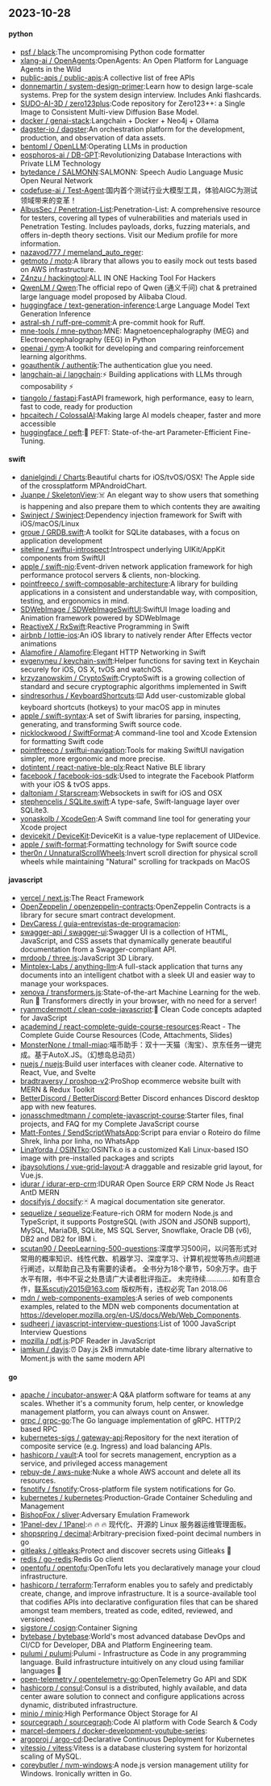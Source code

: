 ## 2023-10-28

#### python
* [psf / black](https://github.com/psf/black):The uncompromising Python code formatter
* [xlang-ai / OpenAgents](https://github.com/xlang-ai/OpenAgents):OpenAgents: An Open Platform for Language Agents in the Wild
* [public-apis / public-apis](https://github.com/public-apis/public-apis):A collective list of free APIs
* [donnemartin / system-design-primer](https://github.com/donnemartin/system-design-primer):Learn how to design large-scale systems. Prep for the system design interview. Includes Anki flashcards.
* [SUDO-AI-3D / zero123plus](https://github.com/SUDO-AI-3D/zero123plus):Code repository for Zero123++: a Single Image to Consistent Multi-view Diffusion Base Model.
* [docker / genai-stack](https://github.com/docker/genai-stack):Langchain + Docker + Neo4j + Ollama
* [dagster-io / dagster](https://github.com/dagster-io/dagster):An orchestration platform for the development, production, and observation of data assets.
* [bentoml / OpenLLM](https://github.com/bentoml/OpenLLM):Operating LLMs in production
* [eosphoros-ai / DB-GPT](https://github.com/eosphoros-ai/DB-GPT):Revolutionizing Database Interactions with Private LLM Technology
* [bytedance / SALMONN](https://github.com/bytedance/SALMONN):SALMONN: Speech Audio Language Music Open Neural Network
* [codefuse-ai / Test-Agent](https://github.com/codefuse-ai/Test-Agent):国内首个测试行业大模型工具，体验AIGC为测试领域带来的变革！
* [AlbusSec / Penetration-List](https://github.com/AlbusSec/Penetration-List):Penetration-List: A comprehensive resource for testers, covering all types of vulnerabilities and materials used in Penetration Testing. Includes payloads, dorks, fuzzing materials, and offers in-depth theory sections. Visit our Medium profile for more information.
* [nazavod777 / memeland_auto_reger](https://github.com/nazavod777/memeland_auto_reger):
* [getmoto / moto](https://github.com/getmoto/moto):A library that allows you to easily mock out tests based on AWS infrastructure.
* [Z4nzu / hackingtool](https://github.com/Z4nzu/hackingtool):ALL IN ONE Hacking Tool For Hackers
* [QwenLM / Qwen](https://github.com/QwenLM/Qwen):The official repo of Qwen (通义千问) chat & pretrained large language model proposed by Alibaba Cloud.
* [huggingface / text-generation-inference](https://github.com/huggingface/text-generation-inference):Large Language Model Text Generation Inference
* [astral-sh / ruff-pre-commit](https://github.com/astral-sh/ruff-pre-commit):A pre-commit hook for Ruff.
* [mne-tools / mne-python](https://github.com/mne-tools/mne-python):MNE: Magnetoencephalography (MEG) and Electroencephalography (EEG) in Python
* [openai / gym](https://github.com/openai/gym):A toolkit for developing and comparing reinforcement learning algorithms.
* [goauthentik / authentik](https://github.com/goauthentik/authentik):The authentication glue you need.
* [langchain-ai / langchain](https://github.com/langchain-ai/langchain):⚡ Building applications with LLMs through composability ⚡
* [tiangolo / fastapi](https://github.com/tiangolo/fastapi):FastAPI framework, high performance, easy to learn, fast to code, ready for production
* [hpcaitech / ColossalAI](https://github.com/hpcaitech/ColossalAI):Making large AI models cheaper, faster and more accessible
* [huggingface / peft](https://github.com/huggingface/peft):🤗 PEFT: State-of-the-art Parameter-Efficient Fine-Tuning.

#### swift
* [danielgindi / Charts](https://github.com/danielgindi/Charts):Beautiful charts for iOS/tvOS/OSX! The Apple side of the crossplatform MPAndroidChart.
* [Juanpe / SkeletonView](https://github.com/Juanpe/SkeletonView):☠️ An elegant way to show users that something is happening and also prepare them to which contents they are awaiting
* [Swinject / Swinject](https://github.com/Swinject/Swinject):Dependency injection framework for Swift with iOS/macOS/Linux
* [groue / GRDB.swift](https://github.com/groue/GRDB.swift):A toolkit for SQLite databases, with a focus on application development
* [siteline / swiftui-introspect](https://github.com/siteline/swiftui-introspect):Introspect underlying UIKit/AppKit components from SwiftUI
* [apple / swift-nio](https://github.com/apple/swift-nio):Event-driven network application framework for high performance protocol servers & clients, non-blocking.
* [pointfreeco / swift-composable-architecture](https://github.com/pointfreeco/swift-composable-architecture):A library for building applications in a consistent and understandable way, with composition, testing, and ergonomics in mind.
* [SDWebImage / SDWebImageSwiftUI](https://github.com/SDWebImage/SDWebImageSwiftUI):SwiftUI Image loading and Animation framework powered by SDWebImage
* [ReactiveX / RxSwift](https://github.com/ReactiveX/RxSwift):Reactive Programming in Swift
* [airbnb / lottie-ios](https://github.com/airbnb/lottie-ios):An iOS library to natively render After Effects vector animations
* [Alamofire / Alamofire](https://github.com/Alamofire/Alamofire):Elegant HTTP Networking in Swift
* [evgenyneu / keychain-swift](https://github.com/evgenyneu/keychain-swift):Helper functions for saving text in Keychain securely for iOS, OS X, tvOS and watchOS.
* [krzyzanowskim / CryptoSwift](https://github.com/krzyzanowskim/CryptoSwift):CryptoSwift is a growing collection of standard and secure cryptographic algorithms implemented in Swift
* [sindresorhus / KeyboardShortcuts](https://github.com/sindresorhus/KeyboardShortcuts):⌨️ Add user-customizable global keyboard shortcuts (hotkeys) to your macOS app in minutes
* [apple / swift-syntax](https://github.com/apple/swift-syntax):A set of Swift libraries for parsing, inspecting, generating, and transforming Swift source code.
* [nicklockwood / SwiftFormat](https://github.com/nicklockwood/SwiftFormat):A command-line tool and Xcode Extension for formatting Swift code
* [pointfreeco / swiftui-navigation](https://github.com/pointfreeco/swiftui-navigation):Tools for making SwiftUI navigation simpler, more ergonomic and more precise.
* [dotintent / react-native-ble-plx](https://github.com/dotintent/react-native-ble-plx):React Native BLE library
* [facebook / facebook-ios-sdk](https://github.com/facebook/facebook-ios-sdk):Used to integrate the Facebook Platform with your iOS & tvOS apps.
* [daltoniam / Starscream](https://github.com/daltoniam/Starscream):Websockets in swift for iOS and OSX
* [stephencelis / SQLite.swift](https://github.com/stephencelis/SQLite.swift):A type-safe, Swift-language layer over SQLite3.
* [yonaskolb / XcodeGen](https://github.com/yonaskolb/XcodeGen):A Swift command line tool for generating your Xcode project
* [devicekit / DeviceKit](https://github.com/devicekit/DeviceKit):DeviceKit is a value-type replacement of UIDevice.
* [apple / swift-format](https://github.com/apple/swift-format):Formatting technology for Swift source code
* [ther0n / UnnaturalScrollWheels](https://github.com/ther0n/UnnaturalScrollWheels):Invert scroll direction for physical scroll wheels while maintaining "Natural" scrolling for trackpads on MacOS

#### javascript
* [vercel / next.js](https://github.com/vercel/next.js):The React Framework
* [OpenZeppelin / openzeppelin-contracts](https://github.com/OpenZeppelin/openzeppelin-contracts):OpenZeppelin Contracts is a library for secure smart contract development.
* [DevCaress / guia-entrevistas-de-programacion](https://github.com/DevCaress/guia-entrevistas-de-programacion):
* [swagger-api / swagger-ui](https://github.com/swagger-api/swagger-ui):Swagger UI is a collection of HTML, JavaScript, and CSS assets that dynamically generate beautiful documentation from a Swagger-compliant API.
* [mrdoob / three.js](https://github.com/mrdoob/three.js):JavaScript 3D Library.
* [Mintplex-Labs / anything-llm](https://github.com/Mintplex-Labs/anything-llm):A full-stack application that turns any documents into an intelligent chatbot with a sleek UI and easier way to manage your workspaces.
* [xenova / transformers.js](https://github.com/xenova/transformers.js):State-of-the-art Machine Learning for the web. Run 🤗 Transformers directly in your browser, with no need for a server!
* [ryanmcdermott / clean-code-javascript](https://github.com/ryanmcdermott/clean-code-javascript):🛁 Clean Code concepts adapted for JavaScript
* [academind / react-complete-guide-course-resources](https://github.com/academind/react-complete-guide-course-resources):React - The Complete Guide Course Resources (Code, Attachments, Slides)
* [MonsterNone / tmall-miao](https://github.com/MonsterNone/tmall-miao):喵币助手：双十一天猫（淘宝）、京东任务一键完成。基于AutoX.JS。（幻想岛总动员）
* [nuejs / nuejs](https://github.com/nuejs/nuejs):Build user interfaces with cleaner code. Alternative to React, Vue, and Svelte
* [bradtraversy / proshop-v2](https://github.com/bradtraversy/proshop-v2):ProShop ecommerce website built with MERN & Redux Toolkit
* [BetterDiscord / BetterDiscord](https://github.com/BetterDiscord/BetterDiscord):Better Discord enhances Discord desktop app with new features.
* [jonasschmedtmann / complete-javascript-course](https://github.com/jonasschmedtmann/complete-javascript-course):Starter files, final projects, and FAQ for my Complete JavaScript course
* [Matt-Fontes / SendScriptWhatsApp](https://github.com/Matt-Fontes/SendScriptWhatsApp):Script para enviar o Roteiro do filme Shrek, linha por linha, no WhatsApp
* [LinaYorda / OSINTko](https://github.com/LinaYorda/OSINTko):OSINTk.o is a customized Kali Linux-based ISO image with pre-installed packages and scripts
* [jbaysolutions / vue-grid-layout](https://github.com/jbaysolutions/vue-grid-layout):A draggable and resizable grid layout, for Vue.js.
* [idurar / idurar-erp-crm](https://github.com/idurar/idurar-erp-crm):IDURAR Open Source ERP CRM Node Js React AntD MERN
* [docsifyjs / docsify](https://github.com/docsifyjs/docsify):🃏 A magical documentation site generator.
* [sequelize / sequelize](https://github.com/sequelize/sequelize):Feature-rich ORM for modern Node.js and TypeScript, it supports PostgreSQL (with JSON and JSONB support), MySQL, MariaDB, SQLite, MS SQL Server, Snowflake, Oracle DB (v6), DB2 and DB2 for IBM i.
* [scutan90 / DeepLearning-500-questions](https://github.com/scutan90/DeepLearning-500-questions):深度学习500问，以问答形式对常用的概率知识、线性代数、机器学习、深度学习、计算机视觉等热点问题进行阐述，以帮助自己及有需要的读者。 全书分为18个章节，50余万字。由于水平有限，书中不妥之处恳请广大读者批评指正。 未完待续............ 如有意合作，联系scutjy2015@163.com 版权所有，违权必究 Tan 2018.06
* [mdn / web-components-examples](https://github.com/mdn/web-components-examples):A series of web components examples, related to the MDN web components documentation at https://developer.mozilla.org/en-US/docs/Web/Web_Components.
* [sudheerj / javascript-interview-questions](https://github.com/sudheerj/javascript-interview-questions):List of 1000 JavaScript Interview Questions
* [mozilla / pdf.js](https://github.com/mozilla/pdf.js):PDF Reader in JavaScript
* [iamkun / dayjs](https://github.com/iamkun/dayjs):⏰ Day.js 2kB immutable date-time library alternative to Moment.js with the same modern API

#### go
* [apache / incubator-answer](https://github.com/apache/incubator-answer):A Q&A platform software for teams at any scales. Whether it's a community forum, help center, or knowledge management platform, you can always count on Answer.
* [grpc / grpc-go](https://github.com/grpc/grpc-go):The Go language implementation of gRPC. HTTP/2 based RPC
* [kubernetes-sigs / gateway-api](https://github.com/kubernetes-sigs/gateway-api):Repository for the next iteration of composite service (e.g. Ingress) and load balancing APIs.
* [hashicorp / vault](https://github.com/hashicorp/vault):A tool for secrets management, encryption as a service, and privileged access management
* [rebuy-de / aws-nuke](https://github.com/rebuy-de/aws-nuke):Nuke a whole AWS account and delete all its resources.
* [fsnotify / fsnotify](https://github.com/fsnotify/fsnotify):Cross-platform file system notifications for Go.
* [kubernetes / kubernetes](https://github.com/kubernetes/kubernetes):Production-Grade Container Scheduling and Management
* [BishopFox / sliver](https://github.com/BishopFox/sliver):Adversary Emulation Framework
* [1Panel-dev / 1Panel](https://github.com/1Panel-dev/1Panel):🔥 🔥 🔥 现代化、开源的 Linux 服务器运维管理面板。
* [shopspring / decimal](https://github.com/shopspring/decimal):Arbitrary-precision fixed-point decimal numbers in go
* [gitleaks / gitleaks](https://github.com/gitleaks/gitleaks):Protect and discover secrets using Gitleaks 🔑
* [redis / go-redis](https://github.com/redis/go-redis):Redis Go client
* [opentofu / opentofu](https://github.com/opentofu/opentofu):OpenTofu lets you declaratively manage your cloud infrastructure.
* [hashicorp / terraform](https://github.com/hashicorp/terraform):Terraform enables you to safely and predictably create, change, and improve infrastructure. It is a source-available tool that codifies APIs into declarative configuration files that can be shared amongst team members, treated as code, edited, reviewed, and versioned.
* [sigstore / cosign](https://github.com/sigstore/cosign):Container Signing
* [bytebase / bytebase](https://github.com/bytebase/bytebase):World's most advanced database DevOps and CI/CD for Developer, DBA and Platform Engineering team.
* [pulumi / pulumi](https://github.com/pulumi/pulumi):Pulumi - Infrastructure as Code in any programming language. Build infrastructure intuitively on any cloud using familiar languages 🚀
* [open-telemetry / opentelemetry-go](https://github.com/open-telemetry/opentelemetry-go):OpenTelemetry Go API and SDK
* [hashicorp / consul](https://github.com/hashicorp/consul):Consul is a distributed, highly available, and data center aware solution to connect and configure applications across dynamic, distributed infrastructure.
* [minio / minio](https://github.com/minio/minio):High Performance Object Storage for AI
* [sourcegraph / sourcegraph](https://github.com/sourcegraph/sourcegraph):Code AI platform with Code Search & Cody
* [marcel-dempers / docker-development-youtube-series](https://github.com/marcel-dempers/docker-development-youtube-series):
* [argoproj / argo-cd](https://github.com/argoproj/argo-cd):Declarative Continuous Deployment for Kubernetes
* [vitessio / vitess](https://github.com/vitessio/vitess):Vitess is a database clustering system for horizontal scaling of MySQL.
* [coreybutler / nvm-windows](https://github.com/coreybutler/nvm-windows):A node.js version management utility for Windows. Ironically written in Go.
